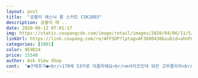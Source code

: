 ```yaml
---
layout: post 
title:  "공블리 에스닉 롱 스커트 CSK1003" 
description: 공블리 에 ..
date: 2020-06-12 07:01:17 
img: https://static.coupangcdn.com/image/retail/images/2020/04/06/11/5/e7f0b39e-fcb1-4d74-8c32-41a9f82aba7b.jpg 
linkUrl: https://link.coupang.com/re/AFFSDP?lptag=AF3600438&subid=ahnPublicAsk&pageKey=1431248606&itemId=2472288309&vendorItemId=70465676403&traceid=V0-113-33bbb56fb0cfd743 
categories: [1001] 
color: 9E9D24 
price: 15540 
author: Ask View Shop 
cont:  "●구매후기●<br/>170에 53키로 아줌마예요<br/>m사이즈인데 뒤만 고무줄이라<br/>골반 작으신 분들이 입으면<br/>마네킹은 55사이즈라 L은 좀 크네요 제가 입어보니 잘 맞습니다.<br/><br/>받아보니 여름 톤입니다.<br/> 가을에도 입을 수 있긴 할 듯.<br/><br/>뱃살있으신분들은 큰사이즈로 하셔야할꺼같아요<br/>비칠까요? 톤이 블루라 그렇게까지는 안비칠거 같은데<br/>상세페이지 색상은 좀 탁하게 가을 느낌으로 나왔는데<br/>세탁만 주의하면 여름한철 편하게 입겠어요^^<br/>시원한 소재입니다<br/>실내에서는 많이 티가 안나요.<br/> 제 생각에는요.<br/><br/>안감은 겉감의 플리츠와 같은 인디핑크 톤으로 내장되어 있어요<br/>얇기는 여름에 입기 좋겠습니다.<br/> 봉제 퀄리티 칭찬합니다.<br/><br/>엉덩이 둘레 100 정도까지는 안 튿어지게 조심해서 입을 수 있을거 같아요<br/>여리여리 예쁘겠어요ㅋ<br/>옷 퀄리티가 가격대비 넘 좋아서 남겨요<br/>옷은 가볍고 속치마 있지만 속옷 살짝 비칠것같아요<br/>왠만하면 이렇게까지 정성들여 후기 안남기는데<br/>의상을 전공해서 집에 마네킹이 있어 입혀 보았습니다<br/>이것만 아님 괜춘아용<br/>이런 퀄리티 정도의 제품 판매자가 많아졌으면 좋겠습니다.<br/><br/>이뿌긴 한데속치마가 있음에도 속이 비춰요ㅠ<br/>입으면 좀 더 비치겠죠ㅎ<br/>제 딸이 들고 얼마나 비치는지보시라고 ㅎ<br/>참고로 그냥 들고 찍은겁니다<br/>총장은 165 키에 복숭아뼈 위로 10cm 정도까지 옵니다.<br/><br/>최대 한계 32인치 까지 일거라는 생각이 듭니다.<br/><br/>클래식 블루톤에 인디핑크 색상 조화라 깔끔하고요<br/>폴리 100, 메이드인 차이나, 허리는 뒷쪽에 뒷밴딩 들어가있고요<br/>하늘하늘♡<br/>" 
---
```


